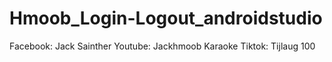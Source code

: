 
# Hmoob_Login-Logout_androidstudio
Facebook: Jack Sainther Youtube: Jackhmoob Karaoke Tiktok: Tijlaug 100
